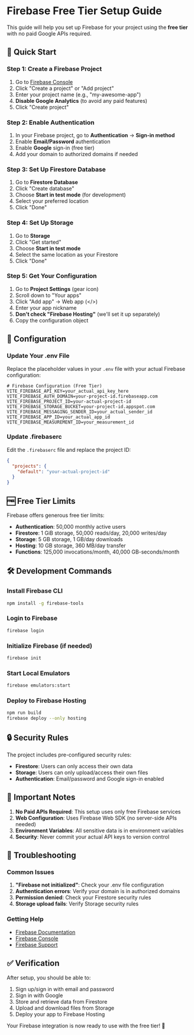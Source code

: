 # Firebase Free Tier Setup Guide

This guide will help you set up Firebase for your project using the **free tier** with no paid Google APIs required.

## 🚀 Quick Start

### Step 1: Create a Firebase Project

1. Go to [Firebase Console](https://console.firebase.google.com/)
2. Click "Create a project" or "Add project"
3. Enter your project name (e.g., "my-awesome-app")
4. **Disable Google Analytics** (to avoid any paid features)
5. Click "Create project"

### Step 2: Enable Authentication

1. In your Firebase project, go to **Authentication** → **Sign-in method**
2. Enable **Email/Password** authentication
3. Enable **Google** sign-in (free tier)
4. Add your domain to authorized domains if needed

### Step 3: Set Up Firestore Database

1. Go to **Firestore Database**
2. Click "Create database"
3. Choose **Start in test mode** (for development)
4. Select your preferred location
5. Click "Done"

### Step 4: Set Up Storage

1. Go to **Storage**
2. Click "Get started"
3. Choose **Start in test mode**
4. Select the same location as your Firestore
5. Click "Done"

### Step 5: Get Your Configuration

1. Go to **Project Settings** (gear icon)
2. Scroll down to "Your apps"
3. Click "Add app" → Web app (</>) 
4. Enter your app nickname
5. **Don't check "Firebase Hosting"** (we'll set it up separately)
6. Copy the configuration object

## 🔧 Configuration

### Update Your .env File

Replace the placeholder values in your `.env` file with your actual Firebase configuration:

```env
# Firebase Configuration (Free Tier)
VITE_FIREBASE_API_KEY=your_actual_api_key_here
VITE_FIREBASE_AUTH_DOMAIN=your-project-id.firebaseapp.com
VITE_FIREBASE_PROJECT_ID=your-actual-project-id
VITE_FIREBASE_STORAGE_BUCKET=your-project-id.appspot.com
VITE_FIREBASE_MESSAGING_SENDER_ID=your_actual_sender_id
VITE_FIREBASE_APP_ID=your_actual_app_id
VITE_FIREBASE_MEASUREMENT_ID=your_measurement_id
```

### Update .firebaserc

Edit the `.firebaserc` file and replace the project ID:

```json
{
  "projects": {
    "default": "your-actual-project-id"
  }
}
```

## 🆓 Free Tier Limits

Firebase offers generous free tier limits:

- **Authentication**: 50,000 monthly active users
- **Firestore**: 1 GiB storage, 50,000 reads/day, 20,000 writes/day
- **Storage**: 5 GB storage, 1 GB/day downloads
- **Hosting**: 10 GB storage, 360 MB/day transfer
- **Functions**: 125,000 invocations/month, 40,000 GB-seconds/month

## 🛠️ Development Commands

### Install Firebase CLI
```bash
npm install -g firebase-tools
```

### Login to Firebase
```bash
firebase login
```

### Initialize Firebase (if needed)
```bash
firebase init
```

### Start Local Emulators
```bash
firebase emulators:start
```

### Deploy to Firebase Hosting
```bash
npm run build
firebase deploy --only hosting
```

## 🔒 Security Rules

The project includes pre-configured security rules:

- **Firestore**: Users can only access their own data
- **Storage**: Users can only upload/access their own files
- **Authentication**: Email/password and Google sign-in enabled

## 🚨 Important Notes

1. **No Paid APIs Required**: This setup uses only free Firebase services
2. **Web Configuration**: Uses Firebase Web SDK (no server-side APIs needed)
3. **Environment Variables**: All sensitive data is in environment variables
4. **Security**: Never commit your actual API keys to version control

## 🔧 Troubleshooting

### Common Issues

1. **"Firebase not initialized"**: Check your .env file configuration
2. **Authentication errors**: Verify your domain is in authorized domains
3. **Permission denied**: Check your Firestore security rules
4. **Storage upload fails**: Verify Storage security rules

### Getting Help

- [Firebase Documentation](https://firebase.google.com/docs)
- [Firebase Console](https://console.firebase.google.com/)
- [Firebase Support](https://firebase.google.com/support)

## ✅ Verification

After setup, you should be able to:

1. Sign up/sign in with email and password
2. Sign in with Google
3. Store and retrieve data from Firestore
4. Upload and download files from Storage
5. Deploy your app to Firebase Hosting

Your Firebase integration is now ready to use with the free tier! 🎉
